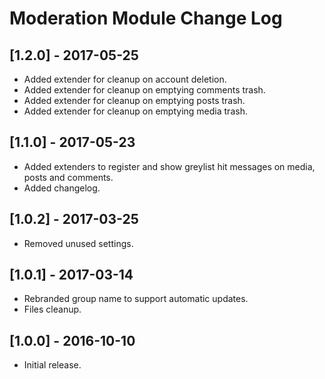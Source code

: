 
# Moderation Module Change Log

## [1.2.0] - 2017-05-25

- Added extender for cleanup on account deletion.
- Added extender for cleanup on emptying comments trash.
- Added extender for cleanup on emptying posts trash.
- Added extender for cleanup on emptying media trash.

## [1.1.0] - 2017-05-23

- Added extenders to register and show greylist hit messages on media, posts and comments.
- Added changelog.

## [1.0.2] - 2017-03-25

- Removed unused settings.

## [1.0.1] - 2017-03-14

- Rebranded group name to support automatic updates.
- Files cleanup.

## [1.0.0] - 2016-10-10

- Initial release.
